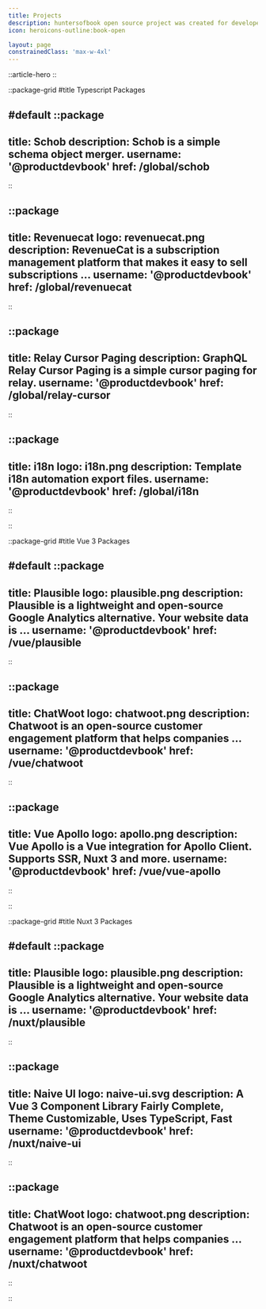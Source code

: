 ```yaml
---
title: Projects
description: huntersofbook open source project was created for developers
icon: heroicons-outline:book-open

layout: page
constrainedClass: 'max-w-4xl'
---
```


::article-hero
::

::package-grid
#title
Typescript Packages

#default
  ::package
  ---
  title: Schob
  description: Schob is a simple schema object merger. 
  username: '@productdevbook'
  href: /global/schob
  ---
  ::

  ::package
  ---
  title: Revenuecat
  logo: revenuecat.png
  description: RevenueCat is a subscription management platform that makes it easy to sell subscriptions ...
  username: '@productdevbook'
  href: /global/revenuecat
  ---
  ::

  ::package
  ---
  title: Relay Cursor Paging
  description: GraphQL Relay Cursor Paging is a simple cursor paging for relay.
  username: '@productdevbook'
  href: /global/relay-cursor
  ---
  ::

  ::package
  ---
  title: i18n
  logo: i18n.png
  description: Template i18n automation export files.
  username: '@productdevbook'
  href: /global/i18n
  ---
  ::

::


::package-grid
#title
Vue 3 Packages 

#default
  ::package
  ---
  title: Plausible
  logo: plausible.png
  description: Plausible is a lightweight and open-source Google Analytics alternative. Your website data is ...
  username: '@productdevbook'
  href: /vue/plausible
  ---
  ::

  ::package
  ---
  title: ChatWoot
  logo: chatwoot.png
  description: Chatwoot is an open-source customer engagement platform that helps companies ...
  username: '@productdevbook'
  href: /vue/chatwoot
  ---
  ::

  ::package
  ---
  title: Vue Apollo
  logo: apollo.png
  description: Vue Apollo is a Vue integration for Apollo Client. Supports SSR, Nuxt 3 and more.
  username: '@productdevbook'
  href: /vue/vue-apollo
  ---
  ::

::

::package-grid
#title
Nuxt 3 Packages

#default
  ::package
  ---
  title: Plausible
  logo: plausible.png
  description: Plausible is a lightweight and open-source Google Analytics alternative. Your website data is ...
  username: '@productdevbook'
  href: /nuxt/plausible
  ---
  ::

  ::package
  ---
  title: Naive UI
  logo: naive-ui.svg
  description: A Vue 3 Component Library Fairly Complete, Theme Customizable, Uses TypeScript, Fast
  username: '@productdevbook'
  href: /nuxt/naive-ui
  ---
  ::

  ::package
  ---
  title: ChatWoot
  logo: chatwoot.png
  description: Chatwoot is an open-source customer engagement platform that helps companies ...
  username: '@productdevbook'
  href: /nuxt/chatwoot
  ---
  ::

::
